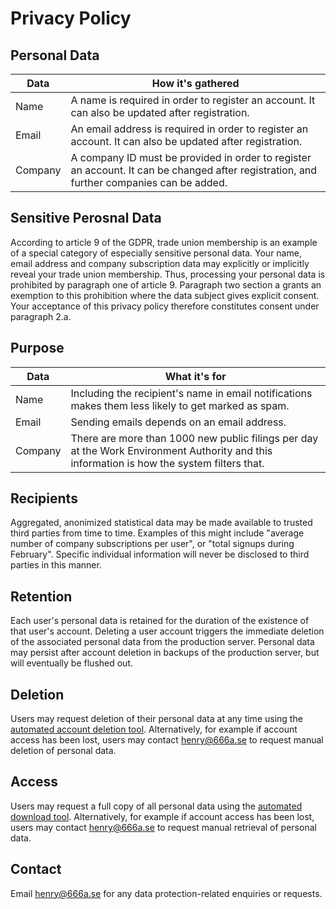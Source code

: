 # Privacy Policy

## Personal Data

| Data | How it's gathered |
|-|-|
| Name | A name is required in order to register an account. It can also be updated after registration. |
| Email | An email address is required in order to register an account. It can also be updated after registration. |
| Company | A company ID must be provided in order to register an account. It can be changed after registration, and further companies can be added. |

## Sensitive Perosnal Data

According to article 9 of the GDPR, trade union membership is an example of a special category of especially sensitive personal data.
Your name, email address and company subscription data may explicitly or implicitly reveal your trade union membership.
Thus, processing your personal data is prohibited by paragraph one of article 9.
Paragraph two section a grants an exemption to this prohibition where the data subject gives explicit consent.
Your acceptance of this privacy policy therefore constitutes consent under paragraph 2.a.

## Purpose

| Data | What it's for |
|-|-|
| Name | Including the recipient's name in email notifications makes them less likely to get marked as spam. |
| Email | Sending emails depends on an email address. |
| Company | There are more than 1000 new public filings per day at the Work Environment Authority and this information is how the system filters that. |

## Recipients

Aggregated, anonimized statistical data may be made available to trusted third parties from time to time.
Examples of this might include "average number of company subscriptions per user", or "total signups during February".
Specific individual information will never be disclosed to third parties in this manner.

## Retention

Each user's personal data is retained for the duration of the existence of that user's account.
Deleting a user account triggers the immediate deletion of the associated personal data from the production server.
Personal data may persist after account deletion in backups of the production server, but will eventually be flushed out.

## Deletion

Users may request deletion of their personal data at any time using the [automated account deletion tool](/delete).
Alternatively, for example if account access has been lost, users may contact [henry@666a.se](mailto:henry@666.se) to request manual deletion of personal data.

## Access

Users may request a full copy of all personal data using the [automated download tool](/download).
Alternatively, for example if account access has been lost, users may contact [henry@666a.se](mailto:henry@666.se) to request manual retrieval of personal data.

## Contact

Email [henry@666a.se](mailto:henry@666.se) for any data protection-related enquiries or requests.
